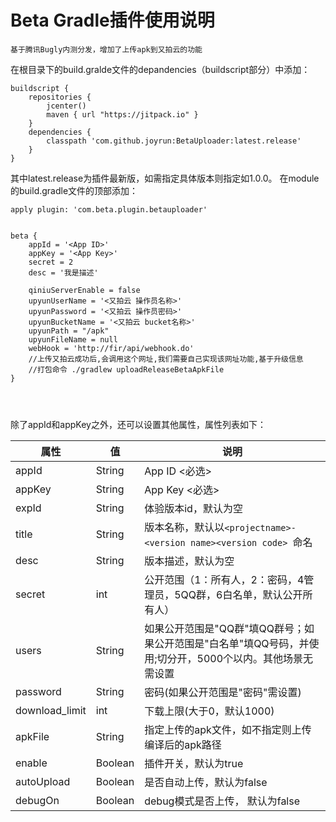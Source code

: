 # Beta Gradle插件使用说明

```
基于腾讯Bugly内测分发，增加了上传apk到又拍云的功能
```

在根目录下的build.gralde文件的depandencies（buildscript部分）中添加：

```
buildscript {
    repositories {
        jcenter()
        maven { url "https://jitpack.io" }
    }
    dependencies {
        classpath 'com.github.joyrun:BetaUploader:latest.release'
    }
}
```

其中latest.release为插件最新版，如需指定具体版本则指定如1.0.0。
在module的build.gradle文件的顶部添加：
```
apply plugin: 'com.beta.plugin.betauploader'


beta {
    appId = '<App ID>'
    appKey = '<App Key>'
    secret = 2
    desc = '我是描述'

    qiniuServerEnable = false
    upyunUserName = '<又拍云 操作员名称>'
    upyunPassword = '<又拍云 操作员密码>'
    upyunBucketName = '<又拍云 bucket名称>'
    upyunPath = "/apk"
    upyunFileName = null
    webHook = 'http://fir/api/webhook.do'
    //上传又拍云成功后,会调用这个网址,我们需要自己实现该网址功能,基于升级信息
    //打包命令 ./gradlew uploadReleaseBetaApkFile
}




```
除了appId和appKey之外，还可以设置其他属性，属性列表如下：

| 属性 | 值  | 说明 |
| --- | --- | --- |
|appId |String| App ID <必选>|
| appKey |String| App Key <必选>|
| expId| String | 体验版本id，默认为空 |
| title | String | 版本名称，默认以`<projectname>-<version name><version code> `命名|
| desc | String | 版本描述，默认为空 |
| secret | int | 公开范围（1：所有人，2：密码，4管理员，5QQ群，6白名单，默认公开所有人）|
| users | String | 如果公开范围是"QQ群"填QQ群号；如果公开范围是"白名单"填QQ号码，并使用;切分开，5000个以内。其他场景无需设置|
| password | String | 密码(如果公开范围是"密码"需设置)| 
| download_limit | int |下载上限(大于0，默认1000)|
| apkFile| String | 指定上传的apk文件，如不指定则上传编译后的apk路径|
| enable | Boolean | 插件开关，默认为true|
| autoUpload | Boolean | 是否自动上传，默认为false |
| debugOn |Boolean | debug模式是否上传， 默认为false|

